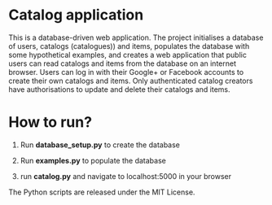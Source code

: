 # Catalog application

This is a database-driven web application. The project initialises a database of users, catalogs (catalogues)) and items, populates the database with some hypothetical examples, and creates a web application that public users can read catalogs and items from the database on an internet browser. Users can log in with their Google+ or Facebook accounts to create their own catalogs and items. Only authenticated catalog creators have authorisations to update and delete their catalogs and items.

# How to run?

1. Run **database_setup.py** to create the database

2. Run **examples.py** to populate the database

3. run **catalog.py** and navigate to localhost:5000 in your browser

The Python scripts are released under the MIT License.
